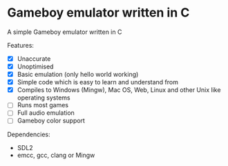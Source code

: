# Gameboy emulator written in C

A simple Gameboy emulator written in C

Features:
 - [x] Unaccurate
 - [x] Unoptimised
 - [x] Basic emulation (only hello world working)
 - [x] Simple code which is easy to learn and understand from
 - [x] Compiles to Windows (Mingw), Mac OS, Web, Linux and other Unix like operating systems
 - [ ] Runs most games
 - [ ] Full audio emulation
 - [ ] Gameboy color support

Dependencies:
 - SDL2
 - emcc, gcc, clang or Mingw
